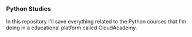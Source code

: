 ### Python Studies

In this repository I'll save everything related to the Python courses that I'm doing in a educational platform called CloudAcademy.